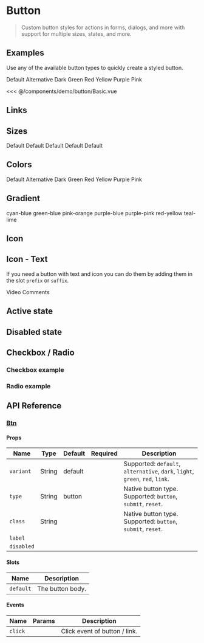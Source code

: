 # Button

> Custom button styles for actions in forms, dialogs, and more with support for multiple sizes, states, and more.

## Examples

Use any of the available button types to quickly create a styled button.

<DemoContainer2>
  <v-button color="default">Default</v-button>
  <v-button color="alternative">Alternative</v-button>
  <v-button color="dark">Dark</v-button>
  <v-button color="green">Green</v-button>
  <v-button color="red">Red</v-button>
  <v-button color="yellow">Yellow</v-button>
  <v-button color="purple">Purple</v-button>
  <v-button color="pink">Pink</v-button>
</DemoContainer2>

<<< @/components/demo/button/Basic.vue

## Links

## Sizes
<DemoContainer>
  <v-button size="xs">Default</v-button>
  <v-button size="sm">Default</v-button>
  <v-button size="md">Default</v-button>
  <v-button size="lg">Default</v-button>
  <v-button size="xl">Default</v-button>
</DemoContainer>

## Colors

<DemoContainer2>
  <v-button color="default" pill>Default</v-button>
  <v-button color="alternative" pill>Alternative</v-button>
  <v-button color="dark" pill>Dark</v-button>
  <v-button color="green" pill>Green</v-button>
  <v-button color="red" pill>Red</v-button>
  <v-button color="yellow" pill>Yellow</v-button>
  <v-button color="purple" pill>Purple</v-button>
  <v-button color="pink" pill>Pink</v-button>
</DemoContainer2>

## Gradient

<DemoContainer2>
  <v-button color="cyan-blue">cyan-blue</v-button>
  <v-button color="green-blue">green-blue</v-button>
  <v-button color="pink-orange">pink-orange</v-button>
  <v-button color="purple-blue">purple-blue</v-button>
  <v-button color="purple-pink">purple-pink</v-button>
  <v-button color="red-yellow">red-yellow</v-button>
  <v-button color="teal-lime">teal-lime</v-button>
</DemoContainer2>

## Icon

<DemoContainer2>
  <v-button color="cyan-blue">
    <v-icon name="video" />
  </v-button>
  <v-button color="green-blue">
    <v-icon name="edit" />
  </v-button>
  <v-button color="pink-orange">
    <v-icon name="verify" />
  </v-button>
  <v-button color="purple-blue">
    <v-icon name="comment" />
  </v-button>
  <v-button color="purple-pink">
    <v-icon name="send" />
  </v-button>
  <v-button color="red-yellow">
    <v-icon name="friends" />
  </v-button>
  <v-button color="teal-lime">
    <v-icon name="analytics" />
  </v-button>
</DemoContainer2>

## Icon - Text

If you need a button with text and icon you can do them by adding them in the slot `prefix` or `suffix`.

<DemoContainer2>
  <v-button class="flex" color="cyan-blue">
    <template #prefix>
      <v-icon name="video" /> 
    </template>    
      Video
  </v-button>
    <v-button class="flex" color="purple-pink">
      Comments
    <template #suffix>
      <v-icon name="comment" /> 
    </template>          
  </v-button>
</DemoContainer2>

## Active state

## Disabled state

## Checkbox / Radio

### Checkbox example

### Radio example

## API Reference

### [Btn](https://github.com/suralabs/vancedvue/blob/1.x/src/components/button/v-button.js)


#### Props

| Name          | Type             | Default | Required | Description                                                                                                                   |
|---------------|------------------|---------|----------|-------------------------------------------------------------------------------------------------------------------------------|
| `variant`     | String           | default |          | Supported: `default`, `alternative`, `dark`, `light`, `green`, `red`, `link`.                                                 |
| `type`        | String           | button  |          | Native button type. Supported: `button`, `submit`, `reset`.                                                                   |
| `class`       | String           |         |          | Native button type. Supported: `button`, `submit`, `reset`.                                                                   |
| `label`       |                  |         |          |              |
| `disabled`    |                  |         |          |            |

#### Slots

| Name      | Description      |
|-----------|------------------|
| `default` | The button body. |

#### Events

| Name    | Params | Description                   |
|---------|--------|-------------------------------|
| `click` |        | Click event of button / link. |

